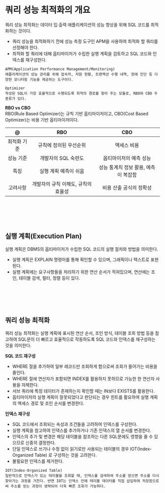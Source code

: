 # 쿼리 성능 최적화의 개요
쿼리 성능 최적화는 데이터 입∙출력 애플리케이션의 성능 향상을 위해 SQL 코드를 최적화하는 것이다.
- 쿼리 성능을 최적화하기 전에 성능 측정 도구인 APM을 사용하여 최적화 할 쿼리를 선정해야 한다.
- 최적화 할 쿼리에 대해 옵티마이저가 수립한 실행 계획을 검토하고 SQL 코드와 인덱스를 재구성한다.

```
APM(Application Performance Management/Monitoring)
애플리케이션의 성능 관리를 위해 접속자, 자원 현황, 트랜잭션 수행 내역, 장애 진단 등 다양한 모니터링 기능을 제공하는 도구이다.

Optimizer
작성된 SQL이 가장 효율적으로 수행되도록 최적의 경로를 찾아 주는 모듈로, RBO와 CBO 두 종류가 있다.
```

**RBO vs CBO**   
RBO(Rule Based Optimizer)는 규칙 기반 옵티마이저이고, CBO(Cost Based Optimizer)는 비용 기반 옵티마이저이다.

@|RBO|CBO
:---:|:---:|:---:
최적화 기준|규칙에 정의된 우선순위|액세스 비용
성능 기준|개발자의 SQL 숙련도|옵티마이저의 예측 성능
특징|실행 계획 예측이 쉬움|성능 통계치 정보 활용, 예측이 복잡함
고려사항|개발자의 규칙 이해도, 규칙의 효율성|비용 산출 공식의 정확성

<br>
<br>
<br>
<br>

## 실행 계획(Execution Plan)
실행 계획은 DBMS의 옵티마이저가 수립한 SQL 코드의 실행 절차와 방법을 의미한다.
- 실행 계획은 EXPLAIN 명령어를 통해 확인할 수 있으며, 그래픽이나 텍스트로 표현된다.
- 실행 계획에는 요구사항들을 처리하기 위한 연산 순서가 적혀있으며, 연산에는 조인, 테이블 검색, 필터, 정렬 등이 있다.

<br>
<br>
<br>
<br>

## 쿼리 성능 최적화
쿼리 성능 최적화는 실행 계획에 표시된 연산 순서, 조인 방식, 테이블 조회 방법 등을 참고하여 SQL문이 더 빠르고 효율적으로 작동하도록 SQL 코드와 인덱스를 재구성하는 것을 의미한다.

**SQL 코드 재구성**   
- WHERE 절을 추가하여 일부 레코드만 조회하게 함으로써 조회가 들어가는 비용을 줄인다.
- WHERE 절에 연산자가 포함되면 INDEX를 활용하지 못하므로 가능한 한 연산자 사용을 자제한다.
- 서브 쿼리에 특정 데이터가 존재하는지 확인할 때는 IN보다 EXISTS를 활용한다.
- 옵티마이저의 실행 계획이 잘못되었다고 판단되는 경우 힌트를 활요하여 실행 계획의 액세스 경로 및 조인 순서를 변경한다.

**인덱스 재구성**   
- SQL 코드에서 조회되는 속성과 조건들을 고려하여 인덱스를 구성한다.
- 실행 계획을 참고하여 인덱스를 추가하거나 기존 인덱스의 열 순서를 변경한다.
- 인덱스의 추가 및 변경은 해당 테이블을 참조하는 다른 SQL문에도 영향을 줄 수 있으므로 신중히 결정한다.
- 단일 인덱스로 쓰기나 수정 없이 읽기로만 사용되는 테이블의 경우 IOT(Index-Organized Table) 로 구성하는 것을 고려한다.
- 불필요한 인덱스를 제거한다.

```
IOT(Index-Organized Table)
일반적으로 인덱스가 있는 테이블을 조회할 때, 인덱스를 검색하여 주소를 얻으면 주소를 다시 찾아가는 과정을 거친다. 반면 IOT는 인덱스 안에 테이블 데이터를 직접 삽입하여 저장함으로써 주소를 얻는 과정이 생략되어 더욱 빠른 조회가 가능하다.
```


